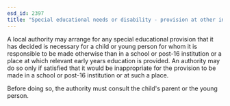 ```yaml
---
esd_id: 2397
title: "Special educational needs or disability - provision at other institution"
---
```


A local authority may arrange for any special educational provision that it has decided is necessary for a child or young person for whom it is responsible to be made otherwise than in a school or post-16 institution or a place at which relevant early years education is provided.
An authority may do so only if satisfied that it would be inappropriate for the provision to be made in a school or post-16 institution or at such a place.

Before doing so, the authority must consult the child's parent or the young person.

